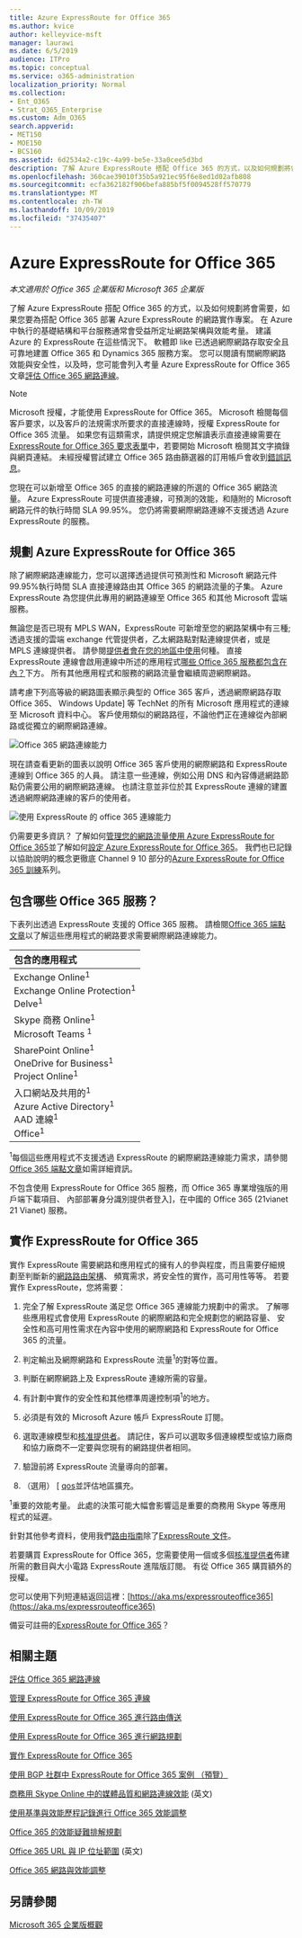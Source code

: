 ```yaml
---
title: Azure ExpressRoute for Office 365
ms.author: kvice
author: kelleyvice-msft
manager: laurawi
ms.date: 6/5/2019
audience: ITPro
ms.topic: conceptual
ms.service: o365-administration
localization_priority: Normal
ms.collection:
- Ent_O365
- Strat_O365_Enterprise
ms.custom: Adm_O365
search.appverid:
- MET150
- MOE150
- BCS160
ms.assetid: 6d2534a2-c19c-4a99-be5e-33a0cee5d3bd
description: 了解 Azure ExpressRoute 搭配 Office 365 的方式，以及如何規劃將會需要，如果您要為搭配 Office 365 部署 Azure ExpressRoute 的網路實作專案。
ms.openlocfilehash: 360cae39010f35b5a921ec95f6e8ed1d02afb808
ms.sourcegitcommit: ecfa362182f906befa885bf5f0094528ff570779
ms.translationtype: MT
ms.contentlocale: zh-TW
ms.lasthandoff: 10/09/2019
ms.locfileid: "37435407"
---
```

# <a name="azure-expressroute-for-office-365"></a>Azure ExpressRoute for Office 365

*本文適用於 Office 365 企業版和 Microsoft 365 企業版*

了解 Azure ExpressRoute 搭配 Office 365 的方式，以及如何規劃將會需要，如果您要為搭配 Office 365 部署 Azure ExpressRoute 的網路實作專案。 在 Azure 中執行的基礎結構和平台服務通常會受益所定址網路架構與效能考量。 建議 Azure 的 ExpressRoute 在這些情況下。 軟體即 like 已透過網際網路存取安全且可靠地建置 Office 365 和 Dynamics 365 服務方案。 您可以閱讀有關網際網路效能與安全性，以及時，您可能會列入考量 Azure ExpressRoute for Office 365 文章[評估 Office 365 網路連線](assessing-network-connectivity.md)。

> [!NOTE]
> Microsoft 授權，才能使用 ExpressRoute for Office 365。 Microsoft 檢閱每個客戶要求，以及客戶的法規需求所要求的直接連線時，授權 ExpressRoute for Office 365 流量。 如果您有這類需求，請提供規定您解讀表示直接連線需要在[ExpressRoute for Office 365 要求表單](https://aka.ms/O365ERReview)中，若要開始 Microsoft 檢閱其文字摘錄與網頁連結。 未經授權嘗試建立 Office 365 路由篩選器的訂用帳戶會收到[錯誤訊息](https://support.microsoft.com/kb/3181709)。

您現在可以新增至 Office 365 的直接的網路連線的所選的 Office 365 網路流量。 Azure ExpressRoute 可提供直接連線，可預測的效能，和隨附的 Microsoft 網路元件的執行時間 SLA 99.95%。 您仍將需要網際網路連線不支援透過 Azure ExpressRoute 的服務。

## <a name="planning-azure-expressroute-for-office-365"></a>規劃 Azure ExpressRoute for Office 365

除了網際網路連線能力，您可以選擇透過提供可預測性和 Microsoft 網路元件 99.95%執行時間 SLA 直接連線路由其 Office 365 的網路流量的子集。 Azure ExpressRoute 為您提供此專用的網路連線至 Office 365 和其他 Microsoft 雲端服務。

無論您是否已現有 MPLS WAN，ExpressRoute 可新增至您的網路架構中有三種;透過支援的雲端 exchange 代管提供者，乙太網路點對點連線提供者，或是 MPLS 連線提供者。 請參閱[提供者會在您的地區中使用](https://azure.microsoft.com/documentation/articles/expressroute-locations/)何種。 直接 ExpressRoute 連線會啟用連線中所述的應用程式[哪些 Office 365 服務都包含在內？](azure-expressroute.md#BKMK_WhatDoIGet)下方。 所有其他應用程式和服務的網路流量會繼續周遊網際網路。

請考慮下列高等級的網路圖表顯示典型的 Office 365 客戶，透過網際網路存取 Office 365、 Windows Update] 等 TechNet 的所有 Microsoft 應用程式的連線至 Microsoft 資料中心。 客戶使用類似的網路路徑，不論他們正在連線從內部網路或從獨立的網際網路連線。

![Office 365 網路連線能力](media/9d8bc622-4a38-4a3b-a0f3-68657712d460.png)

現在請查看更新的圖表以說明 Office 365 客戶使用的網際網路和 ExpressRoute 連線到 Office 365 的人員。 請注意一些連線，例如公用 DNS 和內容傳遞網路節點仍需要公用的網際網路連線。 也請注意並非位於其 ExpressRoute 連線的建置透過網際網路連線的客戶的使用者。

![使用 ExpressRoute 的 office 365 連線能力](media/251788c4-0937-4584-9b2c-df08e11611fc.png)

仍需要更多資訊？ 了解如何[管理您的網路流量使用 Azure ExpressRoute for Office 365](https://support.office.com/article/e1da26c6-2d39-4379-af6f-4da213218408)並了解如何[設定 Azure ExpressRoute for Office 365](https://azure.microsoft.com/documentation/articles/expressroute-faqs/)。 我們也已記錄以協助說明的概念更徹底 Channel 9 10 部分的[Azure ExpressRoute for Office 365 訓練](https://channel9.msdn.com/series/aer)系列。

## <a name="what-office-365-services-are-included"></a>包含哪些 Office 365 服務？
<a name="BKMK_WhatDoIGet"> </a>

下表列出透過 ExpressRoute 支援的 Office 365 服務。 請檢閱[Office 365 端點文章](https://aka.ms/o365endpoints)以了解這些應用程式的網路要求需要網際網路連線能力。

|**包含的應用程式**|
|:-----|
|Exchange Online<sup>1</sup> <br/> Exchange Online Protection<sup>1</sup> <br/> Delve<sup>1</sup> <br/> |
|Skype 商務 Online<sup>1</sup> <br/> Microsoft Teams <sup>1</sup> <br/> |
|SharePoint Online<sup>1</sup> <br/> OneDrive for Business<sup>1</sup> <br/> Project Online<sup>1</sup> <br/> |
|入口網站及共用的<sup>1</sup> <br/> Azure Active Directory<sup>1</sup> <br/> AAD 連線<sup>1</sup> <br/> Office<sup>1</sup> <br/> |

<sup>1</sup>每個這些應用程式不支援透過 ExpressRoute 的網際網路連線能力需求，請參閱[Office 365 端點文章](https://aka.ms/o365endpoints)如需詳細資訊。

不包含使用 ExpressRoute for Office 365 服務，而 Office 365 專業增強版的用戶端下載項目、 內部部署身分識別提供者登入]，在中國的 Office 365 (21vianet 21 Vianet) 服務。

## <a name="implementing-expressroute-for-office-365"></a>實作 ExpressRoute for Office 365

實作 ExpressRoute 需要網路和應用程式的擁有人的參與程度，而且需要仔細規劃至判斷新的[網路路由架構](https://support.office.com/article/e1da26c6-2d39-4379-af6f-4da213218408)、 頻寬需求，將安全性的實作，高可用性等等。 若要實作 ExpressRoute，您將需要：

1. 完全了解 ExpressRoute 滿足您 Office 365 連線能力規劃中的需求。 了解哪些應用程式會使用 ExpressRoute 的網際網路和完全規劃您的網路容量、 安全性和高可用性需求在內容中使用的網際網路和 ExpressRoute for Office 365 的流量。

2. 判定輸出及網際網路和 ExpressRoute 流量<sup>1</sup>的對等位置。

3. 判斷在網際網路上及 ExpressRoute 連線所需的容量。

4. 有計劃中實作的安全性和其他標準周邊控制項<sup>1</sup>的地方。

5. 必須是有效的 Microsoft Azure 帳戶 ExpressRoute 訂閱。

6. 選取連線模型和[核准提供者](https://azure.microsoft.com/documentation/articles/expressroute-locations/)。 請記住，客戶可以選取多個連線模型或協力廠商和協力廠商不一定要與您現有的網路提供者相同。

7. 驗證前將 ExpressRoute 流量導向的部署。

8. （選用） [ [qos](https://support.office.com/article/ExpressRoute-and-QoS-in-Skype-for-Business-Online-20c654da-30ee-4e4f-a764-8b7d8844431d)並評估地區擴充。

<sup>1</sup>重要的效能考量。 此處的決策可能大幅會影響這是重要的商務用 Skype 等應用程式的延遲。

針對其他參考資料，使用我們[路由指南](https://support.office.com/article/Routing-with-ExpressRoute-for-Office-365-e1da26c6-2d39-4379-af6f-4da213218408)除了[ExpressRoute 文件](https://azure.microsoft.com/documentation/articles/expressroute-introduction/)。

若要購買 ExpressRoute for Office 365，您需要使用一個或多個[核准提供者](https://azure.microsoft.com/documentation/articles/expressroute-locations/)佈建所需的數目與大小電路 ExpressRoute 進階版訂閱。 有從 Office 365 購買額外的授權。

您可以使用下列短連結返回這裡：[https://aka.ms/expressrouteoffice365](https://aka.ms/expressrouteoffice365)

備妥可註冊的[ExpressRoute for Office 365](https://aka.ms/ert)？

## <a name="related-topics"></a>相關主題

[評估 Office 365 網路連線](assessing-network-connectivity.md)

[管理 ExpressRoute for Office 365 連線](managing-expressroute-for-connectivity.md)

[使用 ExpressRoute for Office 365 進行路由傳送](routing-with-expressroute.md)

[使用 ExpressRoute for Office 365 進行網路規劃](network-planning-with-expressroute.md)

[實作 ExpressRoute for Office 365](implementing-expressroute.md)

[使用 BGP 社群中 ExpressRoute for Office 365 案例 （預覽）](bgp-communities-in-expressroute.md)

[商務用 Skype Online 中的媒體品質和網路連線效能](https://support.office.com/article/5fe3e01b-34cf-44e0-b897-b0b2a83f0917) (英文)

[使用基準與效能歷程記錄進行 Office 365 效能調整](performance-tuning-using-baselines-and-history.md)

[Office 365 的效能疑難排解規劃](performance-troubleshooting-plan.md)

[Office 365 URL 與 IP 位址範圍](https://docs.microsoft.com/office365/enterprise/urls-and-ip-address-ranges) (英文)

[Office 365 網路與效能調整](network-planning-and-performance.md)

## <a name="see-also"></a>另請參閱

[Microsoft 365 企業版概觀](https://docs.microsoft.com/microsoft-365/enterprise/microsoft-365-overview)
